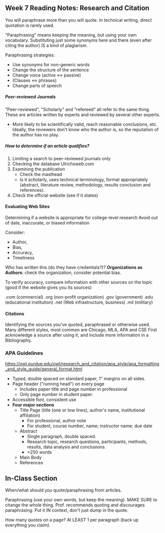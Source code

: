 ## Week 7 Reading Notes: Research and Citation

You will paraphrase more than you will quote. In technical writing, direct quotation is rarely used.

"Paraphrasing" means keeping the meaning, but using your own vocabulary.
Substituting just some synonyms here and there (even after citing the author) IS a kind of plagiarism.

Paraphrasing strategies:
- Use synonyms for non-generic words
- Change the structure of the sentence
- Change voice (active <-> passive)
- (Clauses <-> phrases)
- Change parts of speech

##### Peer-reviewed Journals
"Peer-reviewed", "Scholarly" and "refereed" all refer to the same thing.
These are articles written by experts and reviewed by several other experts. 
- More likely to be scientifically valid, reach reasonable conclusions, etc.
Ideally, the reviewers don't know who the author is, so the reputation of the author has no play.

##### How to determine if an article qualifies?
1. Limiting a search to peer-reviewed journals only
2. Checking the database Ulrichsweb.com
3. Examining the publication
	- Check the masthead
	- Is it scholarly, uses technical terminology, format appropriately (abstract, literature review, methodology, results conclusion and references).
4. Check the official website (see if it states)


#### Evaluating Web Sites
Determining if a website is appropriate for college-level research
Avoid out of date, inaccurate, or biased information

Consider:
- Author,
- Bias,
- Accuracy,
- Timeliness

Who has written this (do they have credentials?)? 
**Organizations as Authors**: check the organization, consider potential bias.

To verify accuracy, compare information with other sources on the topic (good if the website gives you its sources)

.com (commercial)
.org (non-profit organization)
.gov (government)
.edu (educational institution)
.net (Web infrastructure, business)
.mil (military)

#### Citations
Identifying the sources you've quoted, paraphrased or otherwise used.  
Many different styles, most common are Chicago, MLA, APA and CSE
First acknowledge a source after using it, and include more information in a Bibliography.


### APA Guidelines
https://owl.purdue.edu/owl/research_and_citation/apa_style/apa_formatting_and_style_guide/general_format.html 
- Typed, double spaced on standard paper, 1" margins on all sides.
- Page header ("running head") on every page
	- Includes paper title and page number in professional
	- Only page number in student paper.
- Accessible font, consistent use
- **Four major sections**
	- Title Page (title (one or tow lines), author's name, institutional affiliation)
		- For professional, author note
		- For student, course number, name; instructor name; due date
	- Abstract
		- Single paragraph, double spaced.
		- Research topic, research questions, participants, methods, results, data analysis and conclusions.
		- <250 words
	- Main Body
	- References


## In-Class Section

When/what should you quote/paraphrasing from articles.

Paraphrasing (use your own words, but keep the meaning). MAKE SURE to change the whole thing.
Prof. recommends quoting and discourages paraphrasing. Put it IN context, don't just dump in the quote.

How many quotes on a page? At LEAST 1 per paragraph (back up everything you claim).

